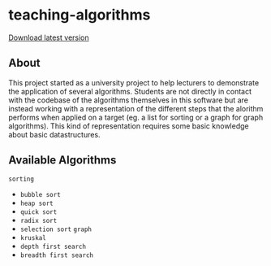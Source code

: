 # teaching-algorithms

[Download latest version](https://github.com/teaching-algorithms/teaching-algorithms/releases/latest)

## About
This project started as a university project to help lecturers to demonstrate the application of several algorithms. Students are not directly in contact with the codebase of the algorithms themselves in this software but are instead working with a representation of the different steps that the alorithm performs when applied on a target (eg. a list for sorting or a graph for graph algorithms). This kind of representation requires some basic knowledge about basic datastructures.

## Available Algorithms
`sorting`
  -   `bubble sort`
  -   `heap sort`
  -   `quick sort`
  -   `radix sort`
  -   `selection sort`
`graph`
  -   `kruskal`
  -   `depth first search`
  -   `breadth first search`
